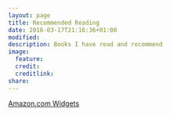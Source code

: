 ```yaml
---
layout: page
title: Recommended Reading
date: 2016-03-17T21:16:36+01:00
modified:
description: Books I have read and recommend
image:
  feature:
  credit:
  creditlink:
share:
---
```


<SCRIPT charset="utf-8" type="text/javascript" src="http://ws-na.amazon-adsystem.com/widgets/q?rt=tf_mfw&ServiceVersion=20070822&MarketPlace=US&ID=V20070822%2FUS%2Fwwwnervstucoz-20%2F8001%2Fed437b57-ef44-4657-b455-160cf4e22b08"> </SCRIPT> <NOSCRIPT><A HREF="http://ws-na.amazon-adsystem.com/widgets/q?rt=tf_mfw&ServiceVersion=20070822&MarketPlace=US&ID=V20070822%2FUS%2Fwwwnervstucoz-20%2F8001%2Fed437b57-ef44-4657-b455-160cf4e22b08&Operation=NoScript">Amazon.com Widgets</A></NOSCRIPT>